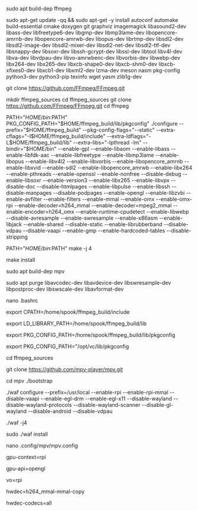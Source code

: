 sudo apt build-dep ffmpeg

sudo apt-get update -qq && sudo apt-get -y install
autoconf
automake
build-essential
cmake
doxygen
git
graphviz
imagemagick
libasound2-dev
libass-dev
libfreetype6-dev
libgmp-dev
libmp3lame-dev
libopencore-amrnb-dev
libopencore-amrwb-dev
libopus-dev
librtmp-dev
libsdl2-dev
libsdl2-image-dev
libsdl2-mixer-dev
libsdl2-net-dev
libsdl2-ttf-dev
libsnappy-dev
libsoxr-dev
libssh-gcrypt-dev
libssl-dev
libtool
libv4l-dev
libva-dev
libvdpau-dev
libvo-amrwbenc-dev
libvorbis-dev
libwebp-dev
libx264-dev
libx265-dev
libxcb-shape0-dev
libxcb-shm0-dev
libxcb-xfixes0-dev
libxcb1-dev
libxml2-dev
lzma-dev
meson
nasm
pkg-config
python3-dev
python3-pip
texinfo
wget
yasm
zlib1g-dev

git clone https://github.com/FFmpeg/FFmpeg.git

mkdir ffmpeg_sources
cd ffmpeg_sources
git clone https://github.com/FFmpeg/FFmpeg.git
cd ffmpeg

PATH="$HOME/bin:$PATH" PKG_CONFIG_PATH="$HOME/ffmpeg_build/lib/pkgconfig" ./configure
--prefix="$HOME/ffmpeg_build"
--pkg-config-flags="--static"
--extra-cflags="-I$HOME/ffmpeg_build/include"
--extra-ldflags="-L$HOME/ffmpeg_build/lib"
--extra-libs="-lpthread -lm"
--bindir="$HOME/bin"
--enable-gpl
--enable-libaom
--enable-libass
--enable-libfdk-aac
--enable-libfreetype
--enable-libmp3lame
--enable-libopus --enable-libv4l2
--enable-libvorbis --enable-libopencore_amrnb
--enable-libxvid --enable-sdl2 --enable-libopencore_amrwb
--enable-libx264 --enable-pthreads --enable-openssl
--enable-nonfree --disable-debug
--enable-libsoxr --enable-version3 --enable-libx265
--enable-libvpx --disable-doc --disable-htmlpages
--enable-libpulse --enable-libssh --disable-manpages --disable-podpages
--enable-opengl --enable-libzvbi --enable-avfilter --enable-filters
--enable-mmal --enable-omx --enable-omx-rpi --enable-decoder=h264_mmal --enable-decoder=mpeg2_mmal --enable-encoder=h264_omx
--enable-runtime-cpudetect --enable-libwebp --disable-avresample --enable-swresample
--enable-x86asm --enable-libjack --enable-shared --disable-static --enable-librubberband --disable-vdpau --disable-vaapi --enable-gmp --enable-hardcoded-tables --disable-stripping

PATH="$HOME/bin:$PATH" make -j 4

make install

sudo apt build-dep mpv

sudo apt purge libavcodec-dev libavdevice-dev libswresample-dev libpostproc-dev libswscale-dev libavformat-dev

nano .bashrc

export CPATH=/home/spook/ffmpeg_build/include

export LD_LIBRARY_PATH=/home/spook/ffmpeg_build/lib

export PKG_CONFIG_PATH=/home/spook/ffmpeg_build/lib/pkgconfig

export PKG_CONFIG_PATH="/opt/vc/lib/pkgconfig

cd ffmpeg_sources

git clone https://github.com/mpv-player/mpv.git

cd mpv ./bootstrap

./waf configure --prefix=/usr/local --enable-rpi --enable-rpi-mmal --disable-vaapi --enable-egl-drm --enable-egl-x11 --disable-wayland --disable-wayland-protocols --disable-wayland-scanner --disable-gl-wayland --disable-android --disable-vdpau

./waf -j4

sudo ./waf install

nano .config/mpv/mpv.config

gpu-context=rpi

gpu-api=opengl

vo=rpi

hwdec=h264_mmal-mmal-copy

hwdec-codecs=all
